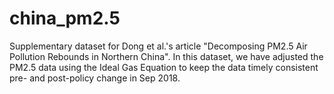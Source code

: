 # china_pm2.5
Supplementary dataset for Dong et al.'s article "Decomposing PM2.5 Air Pollution Rebounds in Northern China".
In this dataset, we have adjusted the PM2.5 data using the Ideal Gas Equation to keep the data timely consistent pre- and post-policy change in Sep 2018. 
